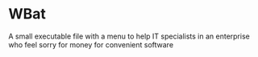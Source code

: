 # WBat
A small executable file with a menu to help IT specialists in an enterprise who feel sorry for money for convenient software
